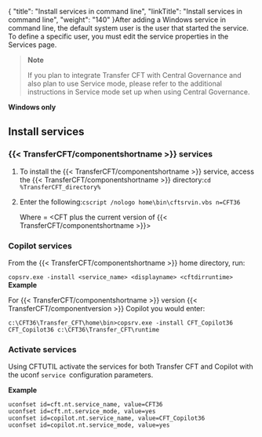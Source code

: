 {
    "title": "Install services in command line",
    "linkTitle": "Install services in command line",
    "weight": "140"
}After adding a Windows service in command line, the default system user is the user that started the service. To define a specific user, you must edit the service properties in the Services page.

> **Note**
>
> If you plan to integrate Transfer CFT with Central Governance and also plan to use Service mode, please refer to the additional instructions in Service mode set up when using Central Governance.

**Windows only**

## Install services

### {{< TransferCFT/componentshortname  >}} services

1. To install the {{< TransferCFT/componentshortname >}} service, access the {{< TransferCFT/componentshortname >}} directory:`cd %TransferCFT_directory%`

1. Enter the following:`cscript /nologo home\bin\cftsrvin.vbs n=CFT36`

    Where = &lt;CFT plus the current version of {{< TransferCFT/componentshortname >}}>

### Copilot services

From the {{< TransferCFT/componentshortname  >}} home directory, run:

`copsrv.exe -install <service_name> <displayname> <cftdirruntime>`
****Example****

For {{< TransferCFT/componentshortname  >}} version {{< TransferCFT/componentversion  >}} Copilot you would enter:

`c:\CFT36\Transfer_CFT\home\bin>copsrv.exe -install CFT_Copilot36 CFT_Copilot36 c:\CFT36\Transfer_CFT\runtime`

### Activate services

Using CFTUTIL activate the services for both Transfer CFT and Copilot with the uconf `service `configuration parameters.

**Example**

```
uconfset id=cft.nt.service_name, value=CFT36
uconfset id=cft.nt.service_mode, value=yes
uconfset id=copilot.nt.service_name, value=CFT_Copilot36
uconfset id=copilot.nt.service_mode, value=yes
```
<span id="Service"></span>

## 
